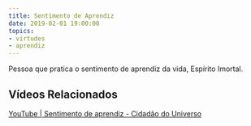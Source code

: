 ```yaml
---
title: Sentimento de Aprendiz
date: 2019-02-01 19:00:00
topics: 
- virtudes
- aprendiz
---
```


Pessoa que pratica o sentimento de aprendiz da vida, Espírito Imortal.

## Vídeos Relacionados
[YouTube | Sentimento de aprendiz - Cidadão do Universo](https://www.youtube.com/watch?v=8-fKGe9VxQo)
